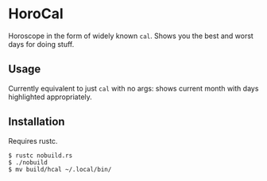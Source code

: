# HoroCal

Horoscope in the form of widely known `cal`.
Shows you the best and worst days for doing stuff.

## Usage

Currently equivalent to just `cal` with no args: shows current month with days
highlighted appropriately.

## Installation

Requires rustc.

```console
$ rustc nobuild.rs
$ ./nobuild
$ mv build/hcal ~/.local/bin/
```

